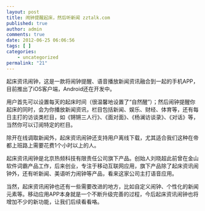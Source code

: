 ```yaml
---
layout: post
title: 闹钟提醒起床，然后听新闻 zztalk.com
published: true
author: admin
comments: true
date: 2012-06-25 06:06:56
tags: [ ]
categories:
    - uncategorized
permalink: "21"
---
```

起床资讯闹钟，这是一款将闹钟提醒、语音播放新闻资讯融合到一起的手机APP，目前推出了iOS客户端，Android还在开发中。

用户首先可以设置每天的起床时间（很温馨地设置了“自然醒”）；然后闹钟提醒你起床的同时，会为你播放新闻资讯，栏目包括新闻、娱乐、财经、体育等，还有每日主打的访谈类栏目，如《锵锵三人行》、《面对面》、《杨澜访谈录》、《对话》等，当然你可以订阅特定的栏目。

除开在线调取新闻外，起床资讯闹钟还支持用户离线下载，尤其适合我们这种在帝都上班路上需要花费1个小时以上的人。

起床资讯闹钟是北京热频科技有限责任公司旗下产品。创始人刘晓超此前曾在金山软件词霸产品工作，后来创业，专注于移动互联网应用，旗下产品除了起床资讯闹钟外，还有听新闻、美语听力闹钟等产品，看来这家公司主打语音应用。

当然，起床资讯闹钟也还有一些需要改进的地方，比如自定义闹钟、个性化的新闻元素等。移动应用APP本身就是一个不断升级完善的过程，今后起床资讯闹钟也将增加不少的新功能，让我们后续看看咯。

&nbsp;